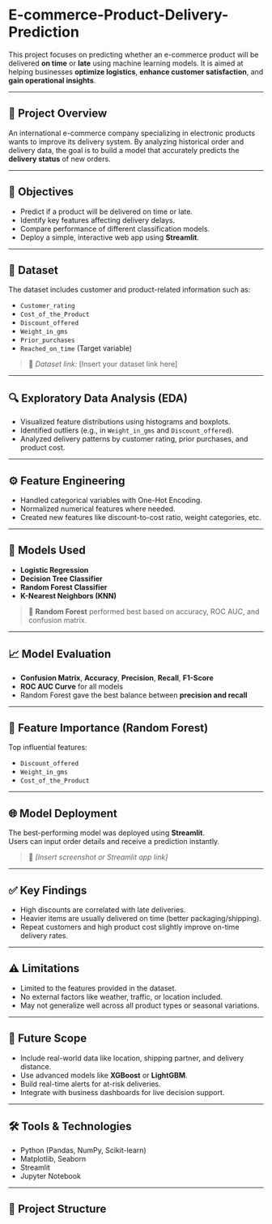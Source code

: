 # E-commerce-Product-Delivery-Prediction

This project focuses on predicting whether an e-commerce product will be delivered **on time** or **late** using machine learning models. It is aimed at helping businesses **optimize logistics**, **enhance customer satisfaction**, and **gain operational insights**.

---

## 📌 Project Overview

An international e-commerce company specializing in electronic products wants to improve its delivery system. By analyzing historical order and delivery data, the goal is to build a model that accurately predicts the **delivery status** of new orders.

---

## 🎯 Objectives

- Predict if a product will be delivered on time or late.
- Identify key features affecting delivery delays.
- Compare performance of different classification models.
- Deploy a simple, interactive web app using **Streamlit**.

---

## 📁 Dataset

The dataset includes customer and product-related information such as:

- `Customer_rating`
- `Cost_of_the_Product`
- `Discount_offered`
- `Weight_in_gms`
- `Prior_purchases`
- `Reached_on_time` (Target variable)

> 🔗 *Dataset link:* [Insert your dataset link here]

---

## 🔍 Exploratory Data Analysis (EDA)

- Visualized feature distributions using histograms and boxplots.
- Identified outliers (e.g., in `Weight_in_gms` and `Discount_offered`).
- Analyzed delivery patterns by customer rating, prior purchases, and product cost.

---

## ⚙️ Feature Engineering

- Handled categorical variables with One-Hot Encoding.
- Normalized numerical features where needed.
- Created new features like discount-to-cost ratio, weight categories, etc.

---

## 🤖 Models Used

- **Logistic Regression**
- **Decision Tree Classifier**
- **Random Forest Classifier**
- **K-Nearest Neighbors (KNN)**

> 🔎 **Random Forest** performed best based on accuracy, ROC AUC, and confusion matrix.

---

## 📈 Model Evaluation

- **Confusion Matrix**, **Accuracy**, **Precision**, **Recall**, **F1-Score**
- **ROC AUC Curve** for all models
- Random Forest gave the best balance between **precision and recall**

---

## 🌲 Feature Importance (Random Forest)

Top influential features:
- `Discount_offered`
- `Weight_in_gms`
- `Cost_of_the_Product`

---

## 🌐 Model Deployment

The best-performing model was deployed using **Streamlit**.  
Users can input order details and receive a prediction instantly.

> 📸 *[Insert screenshot or Streamlit app link]*

---

## ✅ Key Findings

- High discounts are correlated with late deliveries.
- Heavier items are usually delivered on time (better packaging/shipping).
- Repeat customers and high product cost slightly improve on-time delivery rates.

---

## ⚠️ Limitations

- Limited to the features provided in the dataset.
- No external factors like weather, traffic, or location included.
- May not generalize well across all product types or seasonal variations.

---

## 🚀 Future Scope

- Include real-world data like location, shipping partner, and delivery distance.
- Use advanced models like **XGBoost** or **LightGBM**.
- Build real-time alerts for at-risk deliveries.
- Integrate with business dashboards for live decision support.

---

## 🛠️ Tools & Technologies

- Python (Pandas, NumPy, Scikit-learn)
- Matplotlib, Seaborn
- Streamlit
- Jupyter Notebook

---

## 📂 Project Structure

